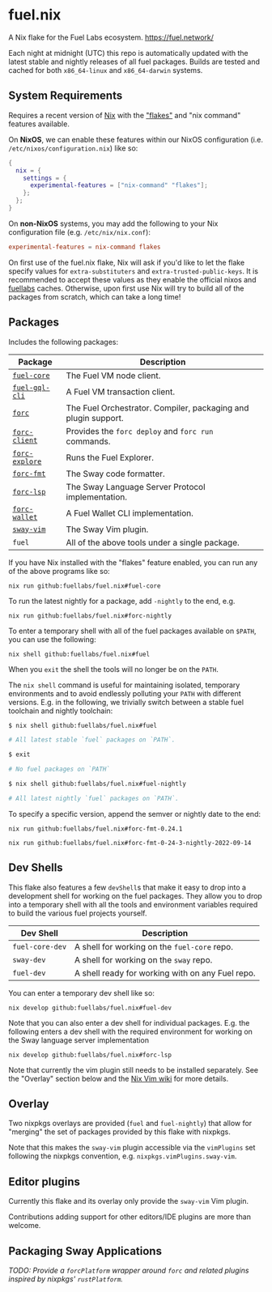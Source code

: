 # fuel.nix

A Nix flake for the Fuel Labs ecosystem. https://fuel.network/

Each night at midnight (UTC) this repo is automatically updated with the latest
stable and nightly releases of all fuel packages. Builds are tested and cached
for both `x86_64-linux` and `x86_64-darwin` systems.

## System Requirements

Requires a recent version of [Nix][nix-manual] with the ["flakes"][nix-flakes]
and "nix command" features available.

On **NixOS**, we can enable these features within our NixOS configuration (i.e.
`/etc/nixos/configuration.nix`) like so:

```nix
{
  nix = {
    settings = {
      experimental-features = ["nix-command" "flakes"];
    };
  };
}
```

On **non-NixOS** systems, you may add the following to your Nix configuration
file (e.g.  `/etc/nix/nix.conf`):

```conf
experimental-features = nix-command flakes
```

On first use of the fuel.nix flake, Nix will ask if you'd like to let the flake
specify values for `extra-substituters` and `extra-trusted-public-keys`. It is
recommended to accept these values as they enable the official nixos and
[fuellabs][fuellabs-cachix] caches. Otherwise, upon first use Nix will try to
build all of the packages from scratch, which can take a long time!

## Packages

Includes the following packages:

| Package | Description |
| --- | --- |
| [`fuel-core`][fuel-core-repo] | The Fuel VM node client. |
| [`fuel-gql-cli`][fuel-core-repo] | A Fuel VM transaction client. |
| [`forc`][sway-repo] | The Fuel Orchestrator. Compiler, packaging and plugin support. |
| [`forc-client`][sway-repo] | Provides the `forc deploy` and `forc run` commands. |
| [`forc-explore`][sway-repo] | Runs the Fuel Explorer. |
| [`forc-fmt`][sway-repo] | The Sway code formatter. |
| [`forc-lsp`][sway-repo] | The Sway Language Server Protocol implementation. |
| [`forc-wallet`][forc-wallet-repo] | A Fuel Wallet CLI implementation. |
| [`sway-vim`][sway-vim-repo] | The Sway Vim plugin. |
| `fuel` | All of the above tools under a single package. |

If you have Nix installed with the "flakes" feature enabled, you can run any of
the above programs like so:

```
nix run github:fuellabs/fuel.nix#fuel-core
```

To run the latest nightly for a package, add `-nightly` to the end, e.g.

```
nix run github:fuellabs/fuel.nix#forc-nightly
```

To enter a temporary shell with all of the fuel packages available on `$PATH`,
you can use the following:

```
nix shell github:fuellabs/fuel.nix#fuel
```

When you `exit` the shell the tools will no longer be on the `PATH`.

The `nix shell` command is useful for maintaining isolated, temporary
environments and to avoid endlessly polluting your `PATH` with different
versions. E.g. in the following, we trivially switch between a stable fuel
toolchain and nightly toolchain:

```sh
$ nix shell github:fuellabs/fuel.nix#fuel

# All latest stable `fuel` packages on `PATH`.

$ exit

# No fuel packages on `PATH`

$ nix shell github:fuellabs/fuel.nix#fuel-nightly

# All latest nightly `fuel` packages on `PATH`.
```


To specify a specific version, append the semver or nightly date to the end:

```
nix run github:fuellabs/fuel.nix#forc-fmt-0.24.1
```
```
nix run github:fuellabs/fuel.nix#forc-fmt-0-24-3-nightly-2022-09-14
```

## Dev Shells

This flake also features a few `devShell`s that make it easy to drop into a
development shell for working on the fuel packages. They allow you to drop into
a temporary shell with all the tools and environment variables required to build
the various fuel projects yourself.

| Dev Shell | Description |
| --- | --- |
| `fuel-core-dev` | A shell for working on the `fuel-core` repo. |
| `sway-dev` | A shell for working on the `sway` repo. |
| `fuel-dev` | A shell ready for working with on any Fuel repo. |

You can enter a temporary dev shell like so:

```
nix develop github:fuellabs/fuel.nix#fuel-dev
```

Note that you can also enter a dev shell for individual packages. E.g. the
following enters a dev shell with the required environment for working on the
Sway language server implementation

```
nix develop github:fuellabs/fuel.nix#forc-lsp
```

Note that currently the vim plugin still needs to be installed separately. See
the "Overlay" section below and the [Nix Vim wiki](https://nixos.wiki/wiki/Vim)
for more details.

## Overlay

Two nixpkgs overlays are provided (`fuel` and `fuel-nightly`) that allow for
"merging" the set of packages provided by this flake with nixpkgs.

Note that this makes the `sway-vim` plugin accessible via the `vimPlugins` set
following the nixpkgs convention, e.g. `nixpkgs.vimPlugins.sway-vim`.

## Editor plugins

Currently this flake and its overlay only provide the `sway-vim` Vim plugin.

Contributions adding support for other editors/IDE plugins are more than
welcome.

## Packaging Sway Applications

*TODO: Provide a `forcPlatform` wrapper around `forc` and related plugins
inspired by nixpkgs' `rustPlatform`.*


[cachix-docs]: https://docs.cachix.org/
[forc-wallet-repo]: https://github.com/fuellabs/forc-wallet
[fuel-core-repo]: https://github.com/fuellabs/fuel-core
[fuellabs-cachix]: https://app.cachix.org/cache/mitchmindtree-fuellabs
[nix-flakes]: https://nixos.wiki/wiki/Flakes
[nix-manual]: https://nixos.org/manual/nix/stable/
[rust-overlay-repo]: https://github.com/oxalica/rust-overlay
[sway-repo]: https://github.com/fuellabs/sway
[sway-vim-repo]: https://github.com/fuellabs/sway.vim
